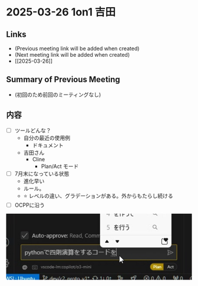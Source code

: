 # 2025-03-26 1on1 吉田

## Links

- (Previous meeting link will be added when created)
- (Next meeting link will be added when created)
- [[2025-03-26]]

## Summary of Previous Meeting

- (初回のため前回のミーティングなし)

## 内容

- [ ] ツールどんな？
	- 自分の最近の使用例
		- ドキュメント
	- 吉田さん
		- Cline
			- Plan/Act モード
- [ ] 7月末になっている状態
	- 進化早い
	- ルール。
	- ⭐️ レベルの違い、グラデーションがある。外からもたらし続ける
- [ ] OCPPに沿う

![](i/%E3%82%B9%E3%82%AF%E3%83%AA%E3%83%BC%E3%83%B3%E3%82%B7%E3%83%A7%E3%83%83%E3%83%88%202025-03-26%2010.02.01.png)
